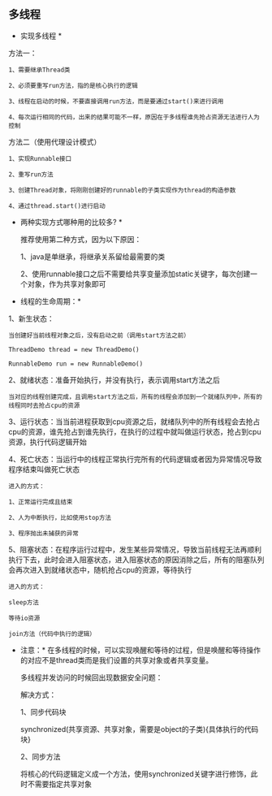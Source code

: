 ## 多线程

* 实现多线程 *

方法一：

	1、需要继承Thread类

	2、必须要重写run方法，指的是核心执行的逻辑

	3、线程在启动的时候，不要直接调用run方法，而是要通过start()来进行调用

	4、每次运行相同的代码，出来的结果可能不一样，原因在于多线程谁先抢占资源无法进行人为控制

方法二（使用代理设计模式）

	1、实现Runnable接口

	2、重写run方法

	3、创建Thread对象，将刚刚创建好的runnable的子类实现作为thread的构造参数

	4、通过thread.start()进行启动

* 两种实现方式哪种用的比较多? *

	推荐使用第二种方式，因为以下原因：

	1、java是单继承，将继承关系留给最需要的类

	2、使用runnable接口之后不需要给共享变量添加static关键字，每次创建一个对象，作为共享对象即可

* 线程的生命周期：*

1、新生状态：

	当创建好当前线程对象之后，没有启动之前（调用start方法之前）

	ThreadDemo thread = new ThreadDemo()

	RunnableDemo run = new RunnableDemo()

2、就绪状态：准备开始执行，并没有执行，表示调用start方法之后

	当对应的线程创建完成，且调用start方法之后，所有的线程会添加到一个就绪队列中，所有的线程同时去抢占cpu的资源

3、运行状态：当当前进程获取到cpu资源之后，就绪队列中的所有线程会去抢占cpu的资源，谁先抢占到谁先执行，在执行的过程中就叫做运行状态，抢占到cpu资源，执行代码逻辑开始

4、死亡状态：当运行中的线程正常执行完所有的代码逻辑或者因为异常情况导致程序结束叫做死亡状态

	进入的方式：
	
	1、正常运行完成且结束
	
	2、人为中断执行，比如使用stop方法
	
	3、程序抛出未捕获的异常

5、阻塞状态：在程序运行过程中，发生某些异常情况，导致当前线程无法再顺利执行下去，此时会进入阻塞状态，进入阻塞状态的原因消除之后，所有的阻塞队列会再次进入到就绪状态中，随机抢占cpu的资源，等待执行

	进入的方式：
	
	sleep方法
	
	等待io资源
	
	join方法（代码中执行的逻辑）

* 注意：*
	在多线程的时候，可以实现唤醒和等待的过程，但是唤醒和等待操作的对应不是thread类而是我们设置的共享对象或者共享变量。
	
	多线程并发访问的时候回出现数据安全问题：
	
	解决方式：
		  
	1、同步代码块
			  
	synchronized(共享资源、共享对象，需要是object的子类){具体执行的代码块}
		  
	2、同步方法
			  
	将核心的代码逻辑定义成一个方法，使用synchronized关键字进行修饰，此时不需要指定共享对象
